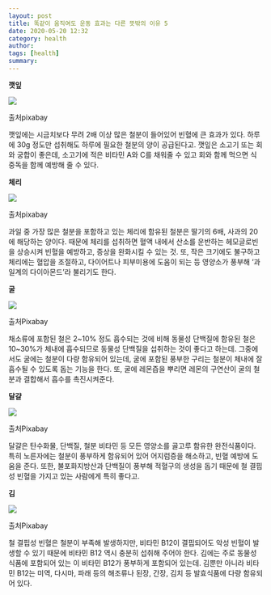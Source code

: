 ```yaml
---
layout: post
title: 똑같이 움직여도 운동 효과는 다른 뜻밖의 이유 5
date: 2020-05-20 12:32
category: health
author: 
tags: [health]
summary: 
---
```



**깻잎**

![](https://img1.daumcdn.net/thumb/R720x0/?fname=https%3A%2F%2Ft1.daumcdn.net%2Fliveboard%2Finterstella-story%2F52774055e1ac4602b42a8deb488714d3.jpg)

출처pixabay

깻잎에는 시금치보다 무려 2배 이상 많은 철분이 들어있어 빈혈에 큰 효과가 있다. 하루에 30g 정도만 섭취해도 하루에 필요한 철분의 양이 공급된다고. 깻잎은 소고기 또는 회와 궁합이 좋은데, 소고기에 적은 비타민 A와 C를 채워줄 수 있고 회와 함께 먹으면 식중독을 함께 예방해 줄 수 있다.

**체리**

![](https://img1.daumcdn.net/thumb/R720x0/?fname=https%3A%2F%2Ft1.daumcdn.net%2Fliveboard%2Finterstella-story%2Fbddf73d43e63473aab37ad7261d7942a.jpg)

출처pixabay

과일 중 가장 많은 철분을 포함하고 있는 체리에 함유된 철분은 딸기의 6배, 사과의 20에 해당하는 양이다. 때문에 체리를 섭취하면 혈액 내에서 산소를 운반하는 헤모글로빈을 상승시켜 빈혈을 예방하고, 증상을 완화시킬 수 있는 것. 또, 작은 크기에도 불구하고 체리에는 혈압을 조절하고, 다이어트나 피부미용에 도움이 되는 등 영양소가 풍부해 ‘과일계의 다이아몬드’라 불리기도 한다.

**굴**

![](https://img1.daumcdn.net/thumb/R720x0/?fname=https%3A%2F%2Ft1.daumcdn.net%2Fliveboard%2Finterstella-story%2F2d34a90ff94b475ab01be8610b7691e4.JPG)

출처Pixabay

채소류에 포함된 철은 2~10% 정도 흡수되는 것에 비해 동물성 단백질에 함유된 철은 10~30%가 체내에 흡수되므로 동물성 단백질을 섭취하는 것이 좋다고 하는데. 그중에서도 굴에는 철분이 다량 함유되어 있는데, 굴에 포함된 풍부한 구리는 철분이 체내에 잘 흡수될 수 있도록 돕는 기능을 한다. 또, 굴에 레몬즙을 뿌리면 레몬의 구연산이 굴의 철분과 결합해서 흡수를 촉진시켜준다.

**달걀**

![](https://img1.daumcdn.net/thumb/R720x0/?fname=https%3A%2F%2Ft1.daumcdn.net%2Fliveboard%2Finterstella-story%2F17af876738b045aea2a7f7b6af987f13.JPG)

출처Pixabay

달걀은 탄수화물, 단백질, 철분 비타민 등 모든 영양소를 골고루 함유한 완전식품이다. 특히 노른자에는 철분이 풍부하게 함유되어 있어 어지럼증을 해소하고, 빈혈 예방에 도움을 준다. 또한, 불포화지방산과 단백질이 풍부해 적혈구의 생성을 돕기 때문에 철 결핍성 빈혈을 가지고 있는 사람에게 특히 좋다고.

**김**

![](https://img1.daumcdn.net/thumb/R720x0/?fname=https%3A%2F%2Ft1.daumcdn.net%2Fliveboard%2Finterstella-story%2Fcd93dbfa91f74ac5b5dc53cc5ace8156.jpg)

출처Pixabay

철 결핍성 빈혈은 철분이 부족해 발생하지만, 비타민 B12이 결핍되어도 악성 빈혈이 발생할 수 있기 때문에 비타민 B12 역시 충분히 섭취해 주어야 한다. 김에는 주로 동물성 식품에 포함되어 있는 이 비타민 B12가 풍부하게 포함되어 있는데. 김뿐만 아니라 비타민 B12는 미역, 다시마, 파래 등의 해조류나 된장, 간장, 김치 등 발효식품에 다량 함유되어 있다.